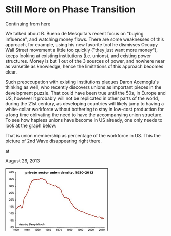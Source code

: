 # Still More on Phase Transition

Continuing from here

We talked about B. Bueno de Mesquita's recent focus on "buying influence", and watching money flows. There are some weaknesses of this approach, for example, using his new favorite tool he dismisses Occupy Wall Street movement a little too quickly ("they just want more money"), keeps looking at existing 
institutions (i.e. unions),  and existing power structures. Money is but 1 out of
 the 3 sources of power, and nowhere near as varsetile as knowledge, hence the limitations of this approach becomes clear.

Such preoccupation with existing institutions plaques Daron Acemoglu's thinking as well, who recently discovers unions as important pieces in the development puzzle. That could have been true until the 50s, in Europe and US, however it probably will not be replicated in other parts of the world, during the 21st century, as developing countries will likely jump to having a white-collar workforce without bothering to stay in low-cost production for a long time oblivating the need to have the accompanying union structure. To see how hapless unions have become in US already, one only needs to look at the graph below:




That is union membership as percentage of the workforce in US. This the picture of 2nd Wave disappearing right there.








at

August 26, 2013















![](union-density.jpg.CROP.rectangle3-large.jpg)
